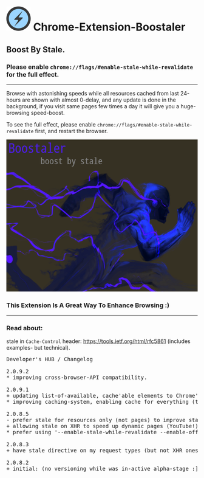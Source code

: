 <h1><img src="resources/icon.png" height="64" width="64"/> Chrome-Extension-Boostaler</h1>

<h2>Boost By Stale.</h2>
<h3>Please enable <code>chrome://flags/#enable-stale-while-revalidate</code> for the full effect.</h3>

<hr/>

Browse with astonishing speeds while all resources cached from last 24-hours are shown with almost 0-delay,
and any update is done in the background, if you visit same pages few times a day it will give you a huge-browsing speed-boost.

To see the full effect, please enable <code>chrome://flags/#enable-stale-while-revalidate</code> first, and restart the browser.

<img height="400" width="640" src="resources/screenshot_1.png"/>

<h3>This Extension Is A Great Way To Enhance Browsing :)</h3>

<hr/>

<h3>Read about:</h3>
stale in <code>Cache-Control</code> header: <a href="https://tools.ietf.org/html/rfc5861">https://tools.ietf.org/html/rfc5861</a> (includes examples- but technical).



<pre>
Developer's HUB / Changelog

2.0.9.2
* improving cross-browser-API compatibility.

2.0.9.1
+ updating list-of-available, cache'able elements to Chrome's max value according to https://developer.chrome.com/extensions/webRequest , which adds media :]
* improving caching-system, enabling cache for everything (tryout...)

2.0.8.5
- prefer stale for resources only (not pages) to improve stability.
+ allowing stale on XHR to speed up dynamic pages (YouTube!).
* prefer using '--enable-stale-while-revalidate --enable-offline-load-stale-cache' command line switches to Chrome's-shortcut. The chrome-flag is removed on newer Chrome versions.

2.0.8.3
+ have stale directive on my request types (but not XHR ones!)

2.0.8.2
+ initial: (no versioning while was in-active alpha-stage :] ).
</pre>

<!-- <a href="https://paypal.me/e1adkarak0"><img src="https://www.paypalobjects.com/webstatic/mktg/Logo/pp-logo-100px.png" alt="PayPal Donation"></a> -->